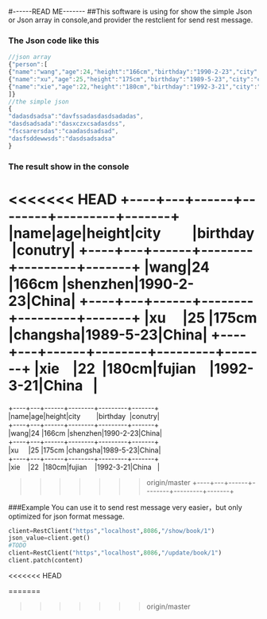 #------READ ME-------
##This software is using for show the simple Json or Json array in console,and provider the restclient for send rest message.
### The Json code like this

```javascript
//json array
{"person":[
{"name":"wang","age":24,"height":"166cm","birthday":"1990-2-23","city":"shenzhen","conutry":"China"},
{"name":"xu","age":25,"height":"175cm","birthday":"1989-5-23","city":"changsha","conutry":"China"},
{"name":"xie","age":22,"height":"180cm","birthday":"1992-3-21","city":"fujian","conutry":"China"}
]}
//the simple json 
{
"dadasdsadsa":"davfssadasdasdsadadas",
"dasdsadsada":"dasxczxcsadasdss",
"fscsarersdas":"caadasdsadsad",
"dasfsddewwsds":"dasdsadsadsa"
}
```

### The result show in the console 

<<<<<<< HEAD
+----+---+------+--------+---------+-------+
|name|age|height|city&emsp;&emsp;   |birthday &nbsp;|conutry|
+----+---+------+--------+---------+-------+
|wang|24 |166cm |shenzhen|1990-2-23|China|
+----+---+------+--------+---------+-------+
|xu  &nbsp;&nbsp;&nbsp;&nbsp;|25 |175cm |changsha|1989-5-23|China|
+----+---+------+--------+---------+-------+
|xie &nbsp;&nbsp;&nbsp;|22&nbsp; |180cm|fujian&nbsp;&nbsp;&nbsp;  |1992-3-21|China &nbsp; |
=======
+----+---+------+--------+---------+-------+  
|name|age|height|city&emsp;&emsp;   |birthday &nbsp;|conutry|  
+----+---+------+--------+---------+-------+  
|wang|24 |166cm |shenzhen|1990-2-23|China|  
+----+---+------+--------+---------+-------+  
|xu  &nbsp;&nbsp;&nbsp;&nbsp;|25 |175cm |changsha|1989-5-23|China|  
+----+---+------+--------+---------+-------+  
|xie &nbsp;&nbsp;&nbsp;|22&nbsp; |180cm|fujian&nbsp;&nbsp;&nbsp;  |1992-3-21|China &nbsp; |  
>>>>>>> origin/master
+----+---+------+--------+---------+-------+

###Example
You can use it to send rest message very easier，but only optimized for json format message. 
```python
client=RestClient("https","localhost",8086,"/show/book/1")
json_value=client.get()
#TODO
client=RestClient("https","localhost",8086,"/update/book/1")
client.patch(content)
```
<<<<<<< HEAD

=======
>>>>>>> origin/master

